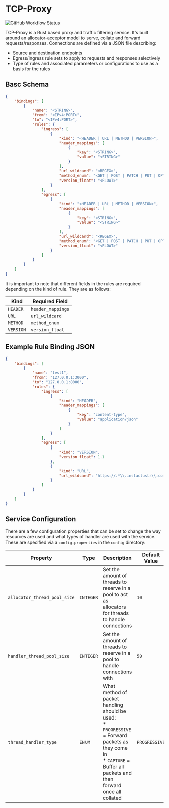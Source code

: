 # TCP-Proxy

![GitHub Workflow Status](https://img.shields.io/github/workflow/status/EngineersBox/TCP-Proxy/Rust?style=for-the-badge)


TCP-Proxy is a Rust based proxy and traffic filtering service. It's built around an allocator-acceptor model to serve, collate and forward requests/responses.
Connections are defined via a JSON file describing:

* Source and destination endpoints
* Egress/Ingress rule sets to apply to requests and responses selectively
* Type of rules and associated parameters or configurations to use as a basis for the rules

## Basc Schema

```json
{
	"bindings": [
		{
			"name": "<STRING>",
			"from": "<IPv4:PORT>",
			"to": "<IPv4:PORT>",
			"rules": {
				"ingress": [
					{
						"kind": "<HEADER | URL | METHOD | VERSION>",
						"header_mappings": [
							{
								"key": "<STRING>",
								"value": "<STRING>"
							}
						],
                        "url_wildcard": "<REGEX>",
                        "method_enum": "<GET | POST | PATCH | PUT | OPTIONS | UPDATE>",
                        "version_float": "<FLOAT>"
					}
				],
				"egress": [
					{
						"kind": "<HEADER | URL | METHOD | VERSION>",
						"header_mappings": [
							{
								"key": "<STRING>",
								"value": "<STRING>"
							}
						],
						"url_wildcard": "<REGEX>",
						"method_enum": "<GET | POST | PATCH | PUT | OPTIONS | UPDATE>",
						"version_float": "<FLOAT>"
					}
				]
			}
		}
	]
}
```

It is important to note that different fields in the rules are required depending on the kind of rule. They are as follows:

| **Kind**  | **Required Field**|
|---------	|-----------------	|
| `HEADER`  | `header_mappings` |
| `URL`     | `url_wildcard`    |
| `METHOD`  | `method_enum`     |
| `VERSION`	| `version_float`   |

## Example Rule Binding JSON

```json
{
	"bindings": [
		{
			"name": "test1",
			"from": "127.0.0.1:3000",
			"to": "127.0.0.1:8000",
			"rules": {
				"ingress": [
					{
						"kind": "HEADER",
						"header_mappings": [
							{
								"key": "content-type",
								"value": "application/json"
							}
						]
					}
				],
				"egress": [
					{
						"kind": "VERSION",
						"version_float": 1.1
					},
					{
						"kind": "URL",
						"url_wildcard": "https://.*\\.instaclustr\\.com"
					}
				]
			}
		}
	]
}
```

## Service Configuration

There are a few configuration properties that can be set to change the way resources are used and what types of handler are used with the service.
These are specified via a `config.properties` in the `config` directory:

| **Property**                 	| **Type**  	| **Description**                                                                                                                                                            	| **Default Value** 	|
|------------------------------	|-----------	|----------------------------------------------------------------------------------------------------------------------------------------------------------------------------	|-------------------	|
| `allocator_thread_pool_size` 	| `INTEGER` 	| Set the amount of threads to reserve in a pool to act as allocators for threads to handle connections                                                                      	| `10`              	|
| `handler_thread_pool_size`   	| `INTEGER` 	| Set the amount of threads to reserve in a pool to handle connections with                                                                                                  	| `50`              	|
| `thread_handler_type`        	| `ENUM`    	| What method of packet handling should be used:<br>* `PROGRESSIVE` = Forward packets as they come in<br>* `CAPTURE` = Buffer all packets and then forward once all collated 	| `PROGRESSIVE`     	|